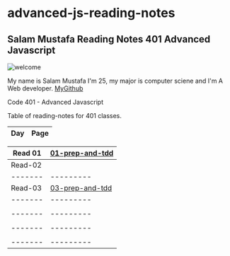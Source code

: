 # advanced-js-reading-notes


## Salam Mustafa Reading Notes 401 Advanced Javascript 

![welcome](https://camo.githubusercontent.com/8e714733b26c7e394b60449b0362360ce2b1bebf0d53780d734bd8471fef58c4/68747470733a2f2f7468756d62732e647265616d7374696d652e636f6d2f622f7275737469632d77656c636f6d652d7369676e2d7265642d666c6f7765722d68616e67696e672d646973747265737365642d616e74697175652d677265656e2d646f6f722d7765617468657265642d726f73652d6275642d7465616c2d626c75652d776f6f64656e2d66656e63652d34333931353437352e6a7067)

My name is Salam Mustafa I'm 25, my major is computer sciene and I'm A Web developer. [MyGithub](https://github.com/salammustafa728)




Code 401 - Advanced Javascript 

Table of reading-notes for 401 classes.

| Day  |	Page|
|----- | ----   |

| Read 01  |	[01-prep-and-tdd](./401-reading-notes/01-prep-and-tdd.md )|
|-------- |	---------|
|Read-02 |	   |
|-------   |	---------|
|Read-03 |	[03-prep-and-tdd](./401-reading-notes/03-prep-and-tdd.md)|
|------- 	|---------|
| |	|
|------- 	|---------|
| |	|
|------- 	|---------|
| |	|
|------- 	|---------|
